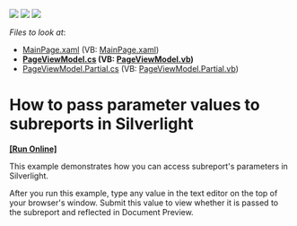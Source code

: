<!-- default badges list -->
![](https://img.shields.io/endpoint?url=https://codecentral.devexpress.com/api/v1/VersionRange/128602182/11.2.5%2B)
[![](https://img.shields.io/badge/Open_in_DevExpress_Support_Center-FF7200?style=flat-square&logo=DevExpress&logoColor=white)](https://supportcenter.devexpress.com/ticket/details/E3346)
[![](https://img.shields.io/badge/📖_How_to_use_DevExpress_Examples-e9f6fc?style=flat-square)](https://docs.devexpress.com/GeneralInformation/403183)
<!-- default badges end -->
<!-- default file list -->
*Files to look at*:

* [MainPage.xaml](./CS/SilverlightApplication15/MainPage.xaml) (VB: [MainPage.xaml](./VB/SilverlightApplication15/MainPage.xaml))
* **[PageViewModel.cs](./CS/SilverlightApplication15/PageViewModel.cs) (VB: [PageViewModel.vb](./VB/SilverlightApplication15/PageViewModel.vb))**
* [PageViewModel.Partial.cs](./CS/SilverlightApplication15/PageViewModel.Partial.cs) (VB: [PageViewModel.Partial.vb](./VB/SilverlightApplication15/PageViewModel.Partial.vb))
<!-- default file list end -->
# How to pass parameter values to subreports in Silverlight
<!-- run online -->
**[[Run Online]](https://codecentral.devexpress.com/e3346)**
<!-- run online end -->


<p>This example demonstrates how you can access subreport's parameters in Silverlight.</p><p>After you run this example, type any value in the text editor on the top of your browser's window. Submit this value to view whether it is passed to the subreport and reflected in Document Preview.</p><p></p>

<br/>


